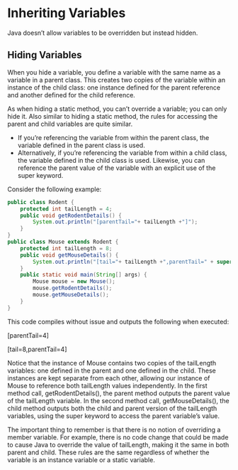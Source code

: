 # Inheriting Variables

Java doesn’t allow variables to be overridden but instead hidden.

## Hiding Variables

When you hide a variable, you define a variable with the same name as a variable in a parent class. This creates two copies of the variable within an instance of the child class: one instance defined for the parent reference and another defined for the child reference.

As when hiding a static method, you can’t override a variable; you can only hide it. Also
similar to hiding a static method, the rules for accessing the parent and child variables are quite similar.

- If you’re referencing the variable from within the parent class, the variable defined in the parent class is used. 
- Alternatively, if you’re referencing the variable from within a child class, the variable defined in the child class is used. Likewise, you can reference the parent value of the variable with an explicit use of the super keyword.

Consider the following example:

```Java
public class Rodent {
    protected int tailLength = 4;
    public void getRodentDetails() {
        System.out.println("[parentTail="+ tailLength +"]");
    }
}
public class Mouse extends Rodent {
    protected int tailLength = 8;
    public void getMouseDetails() {
        System.out.println("[tail="+ tailLength +",parentTail=" + super.tailLength +"]");
    }
    public static void main(String[] args) {
        Mouse mouse = new Mouse();
        mouse.getRodentDetails();
        mouse.getMouseDetails();
    }
}
```

This code compiles without issue and outputs the following when executed:

[parentTail=4]

[tail=8,parentTail=4]

Notice that the instance of Mouse contains two copies of the tailLength variables: one
defined in the parent and one defined in the child. These instances are kept separate from
each other, allowing our instance of Mouse to reference both tailLength values independently. In the first method call, getRodentDetails(), the parent method outputs the parent value of the tailLength variable. In the second method call, getMouseDetails(), the child method outputs both the child and parent version of the tailLength variables, using the super keyword to access the parent variable’s value.

The important thing to remember is that there is no notion of overriding a member variable. For example, there is no code change that could be made to cause Java to override the
value of tailLength, making it the same in both parent and child. These rules are the same
regardless of whether the variable is an instance variable or a static variable.